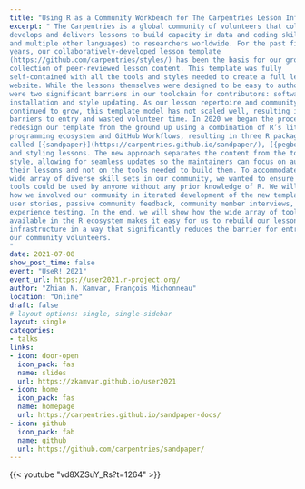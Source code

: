 ```yaml
---
title: "Using R as a Community Workbench for The Carpentries Lesson Infrastructure"
excerpt: " The Carpentries is a global community of volunteers that collaboratively
develops and delivers lessons to build capacity in data and coding skills (in R
and multiple other languages) to researchers worldwide. For the past five
years, our collaboratively-developed lesson template
(https://github.com/carpentries/styles/) has been the basis for our growing
collection of peer-reviewed lesson content. This template was fully
self-contained with all the tools and styles needed to create a full lesson
website. While the lessons themselves were designed to be easy to author, there
were two significant barriers in our toolchain for contributors: software
installation and style updating. As our lesson repertoire and community has
continued to grow, this template model has not scaled well, resulting in
barriers to entry and wasted volunteer time. In 2020 we began the process to
redesign our template from the ground up using a combination of R’s literate
programming ecosystem and GitHub Workflows, resulting in three R packages
called [{sandpaper}](https://carpentries.github.io/sandpaper/), [{pegboard}](https://carpentries.github.io/pegboard/), and [{varnish}](https://carpentries.github.io/varnish/) for handling, validating,
and styling lessons. The new approach separates the content from the tools and
style, allowing for seamless updates so the maintainers can focus on authoring
their lessons and not on the tools needed to build them. To accommodate the
wide array of diverse skill sets in our community, we wanted to ensure the
tools could be used by anyone without any prior knowledge of R. We will detail
how we involved our community in iterated development of the new template with
user stories, passive community feedback, community member interviews, and user
experience testing. In the end, we will show how the wide array of tools
available in the R ecosystem makes it easy for us to rebuild our lesson
infrastructure in a way that significantly reduces the barrier for entry for
our community volunteers.
"
date: 2021-07-08
show_post_time: false
event: "UseR! 2021"
event_url: https://user2021.r-project.org/ 
author: "Zhian N. Kamvar, François Michonneau"
location: "Online"
draft: false
# layout options: single, single-sidebar
layout: single
categories:
- talks
links:
- icon: door-open
  icon_pack: fas
  name: slides
  url: https://zkamvar.github.io/user2021
- icon: home
  icon_pack: fas
  name: homepage
  url: https://carpentries.github.io/sandpaper-docs/
- icon: github
  icon_pack: fab
  name: github
  url: https://github.com/carpentries/sandpaper/
---
```


{{< youtube "vd8XZSuY_Rs?t=1264" >}} 
